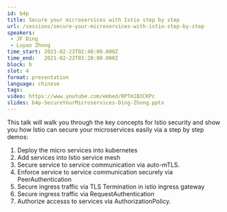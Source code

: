 ```yaml
---
id: b4p
title: Secure your microservices with Istio step by step
url: /sessions/secure-your-microservices-with-istio-step-by-step
speakers:
 - JF Ding
 - Luyao Zhong
time_start: 2021-02-23T02:40:00.000Z
time_end:   2021-02-23T03:20:00.000Z
block: b
slot: 4
format: presentation 
language: chinese
tags:
video: https://www.youtube.com/embed/RPTm1B3CKPc
slides: b4p-SecureYourMicroservices-Ding-Zhong.pptx
---
```


This talk will walk you through the key concepts for Istio security and show you how Istio can secure your microservices easily via a step by step demos: 

1. Deploy the micro services into kubernetes
2. Add services into Istio service mesh
3. Secure service to service communication via auto-mTLS.
4. Enforce service to service communication securely via PeerAuthentication
5. Secure ingress traffic via TLS Termination in istio ingress gateway
6. Secure ingress traffic via RequestAuthentication 
7. Authorize accesss to services via AuthorizationPolicy.
